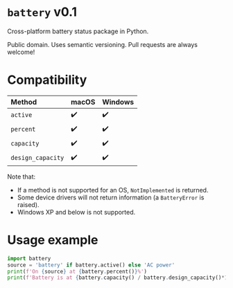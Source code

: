 # `battery` v0.1
Cross-platform battery status package in Python.

Public domain. Uses semantic versioning. Pull requests are always welcome!

# Compatibility

|  Method           | macOS | Windows |
| :---------------- | ----- | ------- |
| `active`          | ✔️     | ✔️       |
| `percent`         | ✔️     | ✔️       |
| `capacity`        | ✔️     | ✔️       |
| `design_capacity` | ✔️     | ✔️       |

Note that:
- If a method is not supported for an OS, `NotImplemented` is returned.
- Some device drivers will not return information (a `BatteryError` is raised).
- Windows XP and below is not supported.

# Usage example

```py
import battery
source = 'battery' if battery.active() else 'AC power'
print(f'On {source} at {battery.percent()}%')
print(f'Battery is at {battery.capacity() / battery.design_capacity()*100:4.1f}% health.')
```
